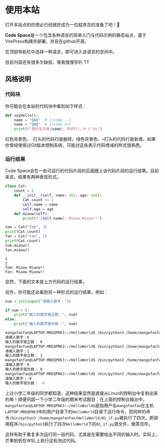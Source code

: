 # 使用本站
打开本站点的你想必已经做好成为一位程序员的准备了吧！👀

**Code Space**是一个包含各种语言的简单入门与代码示例的静态站点，基于VitePress构建并部署，并且在github开源。

在顶部导航栏中选择一种语言，即可进入该语言的空间中。

目前内容还有很多欠缺捏，等我慢慢写叭 TT

## 风格说明
### 代码块
你可能会在本站的代码块中看到如下样式：
```python
def sayHello():
    name = "QAQ"  # [!code --]
    name = "QWQ"  # [!code ++]
    print(f"我的名字是{name}，你好吖(｡･∀･)ﾉﾞHi")
```
红色背景色、`-`打头的代码行是删除，绿色背景色、`+`打头的代码行是新增。如果你曾经使用过Git版本控制系统，可能对这些表示代码增减的样式很熟悉。

### 运行结果
Code Space会在一些可运行的代码片段的后面跟上该代码片段的运行结果。目前来说，结果有两种表现形式。
```python
class Cat:
    count = 0
    def __init__(self, name: str, age: int):
        Cat.count += 1
        self.name = name
        self.age = age
    def miaow(self):
        print(f"{self.name}: Miaow Miaow!!")

tom = Cat("Tom", 3)
print(Cat.count)
fan = Cat("Fan", 2)
print(Cat.count)
tom.miaow()
fan.miaow()
```
```text
1
2
Tom: Miaow Miaow!!
Fan: Miaow Miaow!!
```
显然，下面的文本是上方代码的运行结果。

另外，你可能还会看到另一种形式的运行结果，例如：
```python
num = int(input("请输入数字："))

if num > 0:
    print("输入的数字是正数：", num)
else:
    print("输入的数字是负数：", num)
```
```bash
mangofanfan@LAPTOP-MREQPRK3:~/HelloWorld$ /bin/python3 /home/mangofanfan/HelloWorld/01_if.py
请输入数字：6
输入的数字是正数： 6
mangofanfan@LAPTOP-MREQPRK3:~/HelloWorld$ /bin/python3 /home/mangofanfan/HelloWorld/01_if.py
请输入数字：1
输入的数字是正数： 1
mangofanfan@LAPTOP-MREQPRK3:~/HelloWorld$ /bin/python3 /home/mangofanfan/HelloWorld/01_if.py
请输入数字：0
输入的数字是负数： 0
mangofanfan@LAPTOP-MREQPRK3:~/HelloWorld$ /bin/python3 /home/mangofanfan/HelloWorld/01_if.py
请输入数字：-9
输入的数字是负数： -9
```
上过小学二年级的同学都知道，这种结果显然是直接从Linux的控制台中复制出来的嘛！顺便巩固一下小学二年级的期末考试题目：在上面的控制台输出中，`mangofanfan@LAPTOP-MREQPRK3:~/HelloWorld$`是指用户名`mangofanfan`在主机`LAPTOP-MREQPRK3`中的用户目录下的`HelloWorld`目录下运行命令，而同样的命令`/bin/python3 /home/mangofanfan/HelloWorld/01_if.py`被执行了四次，即调用程序`/bin/python3`执行了四次`HelloWorld`下的`01_if.py`源文件，做答完毕。

这样有助于重复多次运行同一段代码，尤其是在需要给出不同的输入时。实际上，芒果帆帆在WSL上执行这些测试代码。